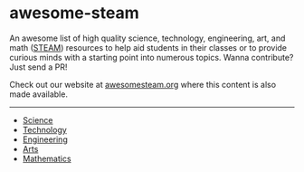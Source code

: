 # awesome-steam

An awesome list of high quality science, technology, engineering, art, and math ([STEAM](https://en.wikipedia.org/wiki/STEAM_fields)) resources to help aid students in their classes or to provide curious minds with a starting point into numerous topics. Wanna contribute? Just send a PR!

Check out our website at [awesomesteam.org](https://awesomesteam.org) where this content is also made available.

--------------------

- [Science](/content/science/index.md)
- [Technology](content/technology/index.md)
- [Engineering](content/engineering/index.md)
- [Arts](content/arts/index.md)
- [Mathematics](content/maths/index.md)
